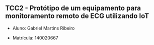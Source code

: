 ## TCC2 - Protótipo de um equipamento para monitoramento remoto de ECG utilizando IoT

* Aluno: Gabriel Martins Ribeiro

* Matrícula: 140020667
